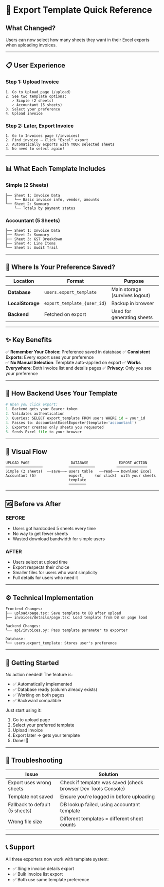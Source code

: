 # 🎯 Export Template Quick Reference

## What Changed?
Users can now select how many sheets they want in their Excel exports when uploading invoices.

---

## 📋 User Experience

### Step 1: Upload Invoice
```
1. Go to Upload page (/upload)
2. See two template options:
   ✓ Simple (2 sheets)
   ✓ Accountant (5 sheets)
3. Select your preference
4. Upload invoice
```

### Step 2: Later, Export Invoice
```
1. Go to Invoices page (/invoices)
2. Find invoice → Click "Excel" export
3. Automatically exports with YOUR selected sheets
4. No need to select again!
```

---

## 📊 What Each Template Includes

### Simple (2 Sheets)
```
├── Sheet 1: Invoice Data
│   └── Basic invoice info, vendor, amounts
└── Sheet 2: Summary  
    └── Totals by payment status
```

### Accountant (5 Sheets)
```
├── Sheet 1: Invoice Data
├── Sheet 2: Summary
├── Sheet 3: GST Breakdown
├── Sheet 4: Line Items  
└── Sheet 5: Audit Trail
```

---

## 🔄 Where Is Your Preference Saved?

| Location | Format | Purpose |
|----------|--------|---------|
| **Database** | `users.export_template` | Main storage (survives logout) |
| **LocalStorage** | `export_template_{user_id}` | Backup in browser |
| **Backend** | Fetched on export | Used for generating sheets |

---

## ✨ Key Benefits

✅ **Remember Your Choice**: Preference saved in database
✅ **Consistent Exports**: Every export uses your preference  
✅ **No Manual Selection**: Template auto-applied on export
✅ **Works Everywhere**: Both invoice list and details pages
✅ **Privacy**: Only you see your preference

---

## 🧠 How Backend Uses Your Template

```python
# When you click export:
1. Backend gets your Bearer token
2. Validates authentication  
3. Queries: SELECT export_template FROM users WHERE id = your_id
4. Passes to: AccountantExcelExporter(template='accountant')
5. Exporter creates only sheets you requested
6. Sends Excel file to your browser
```

---

## 📸 Visual Flow

```
UPLOAD PAGE                   DATABASE              EXPORT ACTION
─────────────────            ────────────          ──────────────
Simple (2 sheets)  ──save──→ users table   ──read──→ Download Excel
Accountant (5)               export_     (on click)  with your sheets
                             template
                             ────────
```

---

## 🆚 Before vs After

### BEFORE
- Users got hardcoded 5 sheets every time
- No way to get fewer sheets
- Wasted download bandwidth for simple users

### AFTER  
- Users select at upload time
- Export respects their choice
- Smaller files for users who want simplicity
- Full details for users who need it

---

## ⚙️ Technical Implementation

```
Frontend Changes:
├── upload/page.tsx: Save template to DB after upload
├── invoices/details/page.tsx: Load template from DB on page load

Backend Changes:
└── api/invoices.py: Pass template parameter to exporter

Database:
└── users.export_template: Stores user's preference
```

---

## 🚀 Getting Started

No action needed! The feature is:
- ✅ Automatically implemented
- ✅ Database ready (column already exists)
- ✅ Working on both pages
- ✅ Backward compatible

Just start using it:

1. Go to upload page
2. Select your preferred template
3. Upload invoice
4. Export later → gets your template
5. Done! 🎉

---

## 🔧 Troubleshooting

| Issue | Solution |
|-------|----------|
| Export uses wrong sheets | Check if template was saved (check browser Dev Tools Console) |
| Template not saved | Ensure you're logged in before uploading |
| Fallback to default (5 sheets) | DB lookup failed, using accountant template |
| Wrong file size | Different templates = different sheet counts |

---

## 📞 Support

All three exporters now work with template system:
- ✅ Single invoice details export
- ✅ Bulk invoice list export  
- ✅ Both use same template preference

